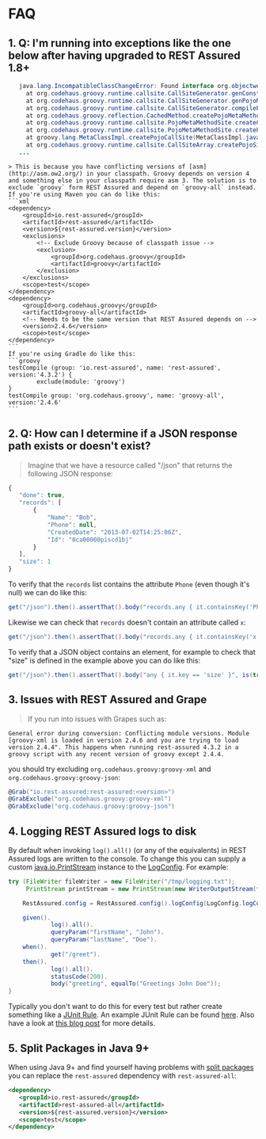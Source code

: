 # FAQ #

## 1. Q: I'm running into exceptions like the one below after having upgraded to REST Assured 1.8+

 ```java
	java.lang.IncompatibleClassChangeError: Found interface org.objectweb.asm.MethodVisitor, but class was expected
	  at org.codehaus.groovy.runtime.callsite.CallSiteGenerator.genConstructor(CallSiteGenerator.java:141)
	  at org.codehaus.groovy.runtime.callsite.CallSiteGenerator.genPojoMetaMethodSite(CallSiteGenerator.java:181)
	  at org.codehaus.groovy.runtime.callsite.CallSiteGenerator.compilePojoMethod(CallSiteGenerator.java:227)
	  at org.codehaus.groovy.reflection.CachedMethod.createPojoMetaMethodSite(CachedMethod.java:257)
	  at org.codehaus.groovy.runtime.callsite.PojoMetaMethodSite.createCachedMethodSite(PojoMetaMethodSite.java:159)
	  at org.codehaus.groovy.runtime.callsite.PojoMetaMethodSite.createPojoMetaMethodSite(PojoMetaMethodSite.java:148)
	  at groovy.lang.MetaClassImpl.createPojoCallSite(MetaClassImpl.java:3082)
	  at org.codehaus.groovy.runtime.callsite.CallSiteArray.createPojoSite(CallSiteArray.java:129)
	...
 ```
	> This is because you have conflicting versions of [asm](http://asm.ow2.org/) in your classpath. Groovy depends on version 4 and something else in your classpath require asm 3. The solution is to exclude `groovy` form REST Assured and depend on `groovy-all` instead. If you're using Maven you can do like this:
	```xml
	<dependency>
	    <groupId>io.rest-assured</groupId>
	    <artifactId>rest-assured</artifactId>
	    <version>${rest-assured.version}</version>
	    <exclusions>
	        <!-- Exclude Groovy because of classpath issue -->
	        <exclusion>
	            <groupId>org.codehaus.groovy</groupId>
	            <artifactId>groovy</artifactId>
	        </exclusion>
	    </exclusions>
	    <scope>test</scope>
	</dependency>
	<dependency>
	    <groupId>org.codehaus.groovy</groupId>
	    <artifactId>groovy-all</artifactId>
	    <!-- Needs to be the same version that REST Assured depends on -->
	    <version>2.4.6</version>
	    <scope>test</scope>
	</dependency>
	```
	If you're using Gradle do like this:
	```groovy
	testCompile (group: 'io.rest-assured', name: 'rest-assured', version:'4.3.2') {
	        exclude(module: 'groovy')
	}
	testCompile group: 'org.codehaus.groovy', name: 'groovy-all', version:'2.4.6'
	```
## 2. Q: How can I determine if a JSON response path exists or doesn't exist?

 > Imagine that we have a resource called "/json" that returns the following JSON response:
 ```javascript
 {
    "done": true,
    "records": [
        {
            "Name": "Bob",
            "Phone": null,
            "CreatedDate": "2013-07-02T14:25:06Z",
            "Id": "0ca00000piscd1bj"
        }
    ],
    "size": 1
 }
  ```
 To verify that the `records` list contains the attribute `Phone` (even though it's null) we can do like this: 
 ```java
 get("/json").then().assertThat().body("records.any { it.containsKey('Phone') }", is(true));
 ```
 Likewise we can check that `records` doesn't contain an attribute called `x`:
 ```java
 get("/json").then().assertThat().body("records.any { it.containsKey('x') }", is(false));
 ```
 To verify that a JSON object contains an element, for example to check that "size" is defined in the example above you can do like this:
 ```java
 get("/json").then().assertThat().body("any { it.key == 'size' }", is(true));
 ```

## 3. Issues with REST Assured and Grape

 > If you run into issues with Grapes such as:

  ```
  General error during conversion: Conflicting module versions. Module [groovy-xml is loaded in version 2.4.6 and you are trying to load version 2.4.4". This happens when running rest-assured 4.3.2 in a groovy script with any recent version of groovy except 2.4.4.
  ```

  you should try excluding `org.codehaus.groovy:groovy-xml` and `org.codehaus.groovy:groovy-json`:

  ```groovy
  @Grab("io.rest-assured:rest-assured:<version>")
  @GrabExclude("org.codehaus.groovy:groovy-xml")
  @GrabExclude("org.codehaus.groovy:groovy-json")
  ```

## 4. Logging REST Assured logs to disk

By default when invoking `log().all()` (or any of the equivalents) in REST Assured logs are written to the console. To change this you can supply a custom [java.io.PrintStream](https://docs.oracle.com/javase/8/docs/api/java/io/PrintStream.html) instance to the [LogConfig](http://static.javadoc.io/io.rest-assured/rest-assured/4.3.2/io/restassured/config/LogConfig.html). For example:

```java
try (FileWriter fileWriter = new FileWriter("/tmp/logging.txt");
     PrintStream printStream = new PrintStream(new WriterOutputStream(fileWriter), true)) {

    RestAssured.config = RestAssured.config().logConfig(LogConfig.logConfig().defaultStream(printStream));

	given().
	        log().all().
	        queryParam("firstName", "John").
	        queryParam("lastName", "Doe").
	when().
	        get("/greet").
	then().
	        log().all().
	        statusCode(200).
	        body("greeting", equalTo("Greetings John Doe"));
}
```

Typically you don't want to do this for every test but rather create something like a [JUnit Rule](https://github.com/junit-team/junit4/wiki/rules). An example JUnit Rule can be found [here](https://github.com/rest-assured/rest-assured/blob/master/examples/rest-assured-itest-java/src/test/java/io/restassured/itest/java/support/WriteLogsToDisk.java). Also have a look at [this blog post](http://code.haleby.se/2018/10/05/logging-to-disk-with-rest-assured/) for more details.

## 5. Split Packages in Java 9+

When using Java 9+ and find yourself having problems with [split packages](https://www.logicbig.com/tutorials/core-java-tutorial/modules/split-packages.html) you can replace the `rest-assured` dependency with `rest-assured-all`:

```xml
<dependency>
   <groupId>io.rest-assured</groupId>
   <artifactId>rest-assured-all</artifactId>
   <version>${rest-assured.version}</version>
   <scope>test</scope>
</dependency>
```

